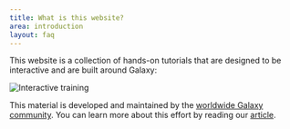 ```yaml
---
title: What is this website?
area: introduction
layout: faq
---
```



This website is a collection of hands-on tutorials that are designed to be interactive and are built around Galaxy:

![Interactive training]({{site.baseurl}}/shared/images/interactive_training.png "The hands-on nature of our training material. It can be used with two web browser windows open side-by-side, one pointed at the current tutorial and the other at a Galaxy instance")

This material is developed and maintained by the [worldwide Galaxy community](https://galaxyproject.org/). You can learn more about this effort by reading our [article](https://doi.org/10.1016/j.cels.2018.05.012).

